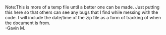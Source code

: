 Note:This is more of a temp file until a better one can be made. Just putting this here so that others can see any bugs that I find while messing with the code. I will include the date/time of the zip file as a form of tracking of when the document is from.  
\-Gavin M.


